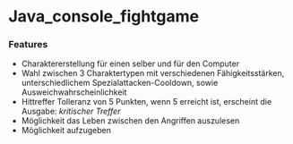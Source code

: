 # Java_console_fightgame

### Features
- Charaktererstellung für einen selber und für den Computer
- Wahl zwischen 3 Charaktertypen mit verschiedenen Fähigkeitsstärken, unterschiedlichem Spezialattacken-Cooldown, sowie Ausweichwahrscheinlichkeit
- Hittreffer Tolleranz von 5 Punkten, wenn 5 erreicht ist, erscheint die Ausgabe: *kritischer Treffer*
- Möglichkeit das Leben zwischen den Angriffen auszulesen
- Möglichkeit aufzugeben

